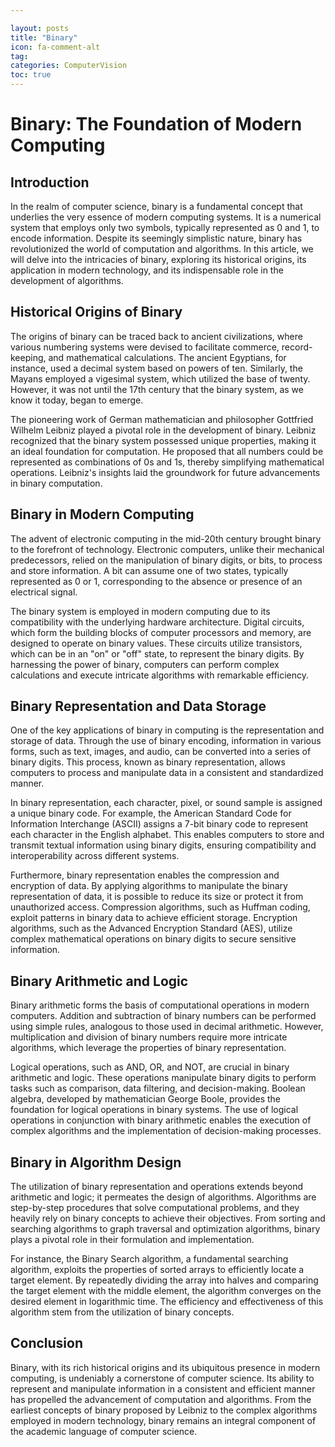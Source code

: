 ```yaml
---

layout: posts
title: "Binary"
icon: fa-comment-alt
tag:      
categories: ComputerVision
toc: true
---
```




# Binary: The Foundation of Modern Computing

## Introduction

In the realm of computer science, binary is a fundamental concept that underlies the very essence of modern computing systems. It is a numerical system that employs only two symbols, typically represented as 0 and 1, to encode information. Despite its seemingly simplistic nature, binary has revolutionized the world of computation and algorithms. In this article, we will delve into the intricacies of binary, exploring its historical origins, its application in modern technology, and its indispensable role in the development of algorithms.

## Historical Origins of Binary

The origins of binary can be traced back to ancient civilizations, where various numbering systems were devised to facilitate commerce, record-keeping, and mathematical calculations. The ancient Egyptians, for instance, used a decimal system based on powers of ten. Similarly, the Mayans employed a vigesimal system, which utilized the base of twenty. However, it was not until the 17th century that the binary system, as we know it today, began to emerge.

The pioneering work of German mathematician and philosopher Gottfried Wilhelm Leibniz played a pivotal role in the development of binary. Leibniz recognized that the binary system possessed unique properties, making it an ideal foundation for computation. He proposed that all numbers could be represented as combinations of 0s and 1s, thereby simplifying mathematical operations. Leibniz's insights laid the groundwork for future advancements in binary computation.

## Binary in Modern Computing

The advent of electronic computing in the mid-20th century brought binary to the forefront of technology. Electronic computers, unlike their mechanical predecessors, relied on the manipulation of binary digits, or bits, to process and store information. A bit can assume one of two states, typically represented as 0 or 1, corresponding to the absence or presence of an electrical signal.

The binary system is employed in modern computing due to its compatibility with the underlying hardware architecture. Digital circuits, which form the building blocks of computer processors and memory, are designed to operate on binary values. These circuits utilize transistors, which can be in an "on" or "off" state, to represent the binary digits. By harnessing the power of binary, computers can perform complex calculations and execute intricate algorithms with remarkable efficiency.

## Binary Representation and Data Storage

One of the key applications of binary in computing is the representation and storage of data. Through the use of binary encoding, information in various forms, such as text, images, and audio, can be converted into a series of binary digits. This process, known as binary representation, allows computers to process and manipulate data in a consistent and standardized manner.

In binary representation, each character, pixel, or sound sample is assigned a unique binary code. For example, the American Standard Code for Information Interchange (ASCII) assigns a 7-bit binary code to represent each character in the English alphabet. This enables computers to store and transmit textual information using binary digits, ensuring compatibility and interoperability across different systems.

Furthermore, binary representation enables the compression and encryption of data. By applying algorithms to manipulate the binary representation of data, it is possible to reduce its size or protect it from unauthorized access. Compression algorithms, such as Huffman coding, exploit patterns in binary data to achieve efficient storage. Encryption algorithms, such as the Advanced Encryption Standard (AES), utilize complex mathematical operations on binary digits to secure sensitive information.

## Binary Arithmetic and Logic

Binary arithmetic forms the basis of computational operations in modern computers. Addition and subtraction of binary numbers can be performed using simple rules, analogous to those used in decimal arithmetic. However, multiplication and division of binary numbers require more intricate algorithms, which leverage the properties of binary representation.

Logical operations, such as AND, OR, and NOT, are crucial in binary arithmetic and logic. These operations manipulate binary digits to perform tasks such as comparison, data filtering, and decision-making. Boolean algebra, developed by mathematician George Boole, provides the foundation for logical operations in binary systems. The use of logical operations in conjunction with binary arithmetic enables the execution of complex algorithms and the implementation of decision-making processes.

## Binary in Algorithm Design

The utilization of binary representation and operations extends beyond arithmetic and logic; it permeates the design of algorithms. Algorithms are step-by-step procedures that solve computational problems, and they heavily rely on binary concepts to achieve their objectives. From sorting and searching algorithms to graph traversal and optimization algorithms, binary plays a pivotal role in their formulation and implementation.

For instance, the Binary Search algorithm, a fundamental searching algorithm, exploits the properties of sorted arrays to efficiently locate a target element. By repeatedly dividing the array into halves and comparing the target element with the middle element, the algorithm converges on the desired element in logarithmic time. The efficiency and effectiveness of this algorithm stem from the utilization of binary concepts.

## Conclusion

Binary, with its rich historical origins and its ubiquitous presence in modern computing, is undeniably a cornerstone of computer science. Its ability to represent and manipulate information in a consistent and efficient manner has propelled the advancement of computation and algorithms. From the earliest concepts of binary proposed by Leibniz to the complex algorithms employed in modern technology, binary remains an integral component of the academic language of computer science.